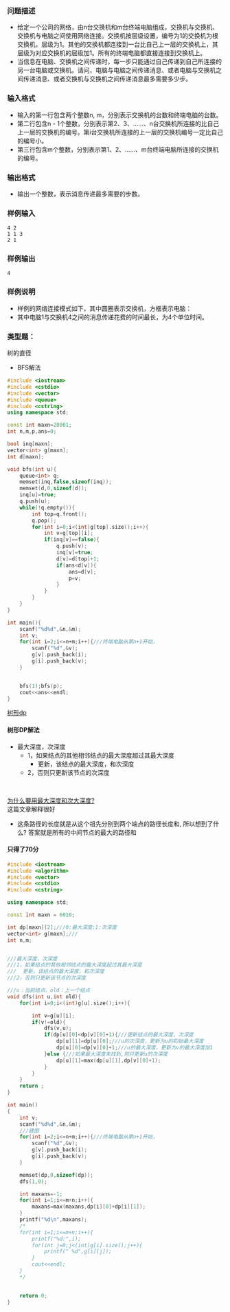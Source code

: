 ### 问题描述
* 给定一个公司的网络，由n台交换机和m台终端电脑组成，交换机与交换机、交换机与电脑之间使用网络连接。交换机按层级设置，编号为1的交换机为根交换机，层级为1。其他的交换机都连接到一台比自己上一层的交换机上，其层级为对应交换机的层级加1。所有的终端电脑都直接连接到交换机上。
* 当信息在电脑、交换机之间传递时，每一步只能通过自己传递到自己所连接的另一台电脑或交换机。请问，电脑与电脑之间传递消息、或者电脑与交换机之间传递消息、或者交换机与交换机之间传递消息最多需要多少步。
### 输入格式
* 输入的第一行包含两个整数n, m，分别表示交换机的台数和终端电脑的台数。
* 第二行包含n - 1个整数，分别表示第2、3、……、n台交换机所连接的比自己上一层的交换机的编号。第i台交换机所连接的上一层的交换机编号一定比自己的编号小。
* 第三行包含m个整数，分别表示第1、2、……、m台终端电脑所连接的交换机的编号。
### 输出格式
* 输出一个整数，表示消息传递最多需要的步数。
### 样例输入
```
4 2
1 1 3
2 1
```
### 样例输出
```
4
```
### 样例说明
* 样例的网络连接模式如下，其中圆圈表示交换机，方框表示电脑：
* 其中电脑1与交换机4之间的消息传递花费的时间最长，为4个单位时间。

### 类型题：
树的直径


* BFS解法
```cpp
#include <iostream>
#include <cstdio>
#include <vector>
#include <queue>
#include <cstring>
using namespace std;

const int maxn=20001;
int n,m,p,ans=0;

bool inq[maxn];
vector<int> g[maxn];
int d[maxn];

void bfs(int u){
    queue<int> q;
    memset(inq,false,sizeof(inq));
    memset(d,0,sizeof(d));
    inq[u]=true;
    q.push(u);
    while(!q.empty()){
        int top=q.front();
        q.pop();
        for(int i=0;i<(int)g[top].size();i++){
            int v=g[top][i];
            if(inq[v]==false){
                q.push(v);
                inq[v]=true;
                d[v]=d[top]+1;
                if(ans<d[v]){
                    ans=d[v];
                    p=v;
                }
            }
        }
    }
}

int main(){
    scanf("%d%d",&n,&m);
    int v;
    for(int i=2;i<=n+m;i++){///终端电脑从第n+1开始，
        scanf("%d",&v);
        g[v].push_back(i);
        g[i].push_back(v);
    }


    bfs(1);bfs(p);
    cout<<ans<<endl;
}

```
[树形dp](https://blog.csdn.net/chengsilin666/article/details/82429933)


#### 树形DP解法

* 最大深度，次深度
    * 1，如果结点的其他相邻结点的最大深度超过其最大深度
        * 更新，该结点的最大深度，和次深度
    * 2，否则只更新该节点的次深度
<br>

[为什么要用最大深度和次大深度?](https://blog.csdn.net/wjh2622075127/article/details/81586051)
<br>
这篇文章解释很好<br>
* 这条路径的长度就是从这个祖先分别到两个端点的路径长度和, 所以想到了什么? 答案就是所有的中间节点的最大的路径和

#### 只得了70分

```cpp
#include <iostream>
#include <algorithm>
#include <vector>
#include <cstdio>
#include <cstring>

using namespace std;

const int maxn = 6010;

int dp[maxn][2];///0:最大深度;1:次深度
vector<int> g[maxn];///
int n,m;


///最大深度，次深度
///1，如果结点的其他相邻结点的最大深度超过其最大深度
///  更新，该结点的最大深度，和次深度
///2，否则只更新该节点的次深度

///u：当前结点，old：上一个结点
void dfs(int u,int old){
    for(int i=0;i<(int)g[u].size();i++){

        int v=g[u][i];
        if(v!=old){
            dfs(v,u);
            if(dp[u][0]<dp[v][0]+1){///更新结点的最大深度，次深度
                dp[u][1]=dp[u][0];///u的次深度，更新为u的初始最大深度
                dp[u][0]=dp[v][0]+1;///u的最大深度，更新为v的最大深度加1
            }else {///如果最大深度未找到,则只更新u的次深度
                dp[u][1]=max(dp[u][1],dp[v][0]+1);
            }
        }
    }
    return ;
}

int main()
{
    int v;
    scanf("%d%d",&n,&m);
    ///建图
    for(int i=2;i<=n+m;i++){///终端电脑从第n+1开始，
        scanf("%d",&v);
        g[v].push_back(i);
        g[i].push_back(v);
    }

    memset(dp,0,sizeof(dp));
    dfs(1,0);

    int maxans=-1;
    for(int i=1;i<=m+n;i++){
        maxans=max(maxans,dp[i][0]+dp[i][1]);
    }
    printf("%d\n",maxans);
    /*
    for(int i=1;i<=m+n;i++){
        printf("%d:",i);
        for(int j=0;j<(int)g[i].size();j++){
            printf(" %d",g[i][j]);
        }
        cout<<endl;
    }
    */


    return 0;
}

```


